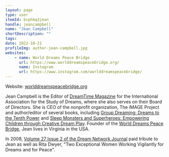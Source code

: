 ```yaml
---
layout: page
type: user
itemId: bcphbq3jean
handle: jeancampbell
name: "Jean Campbell"
shortDescription: ""
tags:
date: 2022-10-21
profileImg: author-jean-campbell.jpg
websites:
    - name: World Dreams Peace Bridge
      url: https://www.worlddreamspeacebridge.org/
      name: Instagram
      url: https://www.instagram.com/worlddreamspeacebridge/
---
```


Website: [worlddreamspeacebridge.org](https://www.worlddreamspeacebridge.org/)

Jean Campbell is the Editor of [DreamTime Magazine](https://www.asdreams.org/dreamtime-magazine-info/) for the International Association for the Study of Dreams, where she also serves on their Board of Directors. She is CEO of the nonprofit organization, The iMAGE Project and author/editor of several books, including [Group Dreaming: Dreams to the Tenth Power](https://www.goodreads.com/book/show/940129.Group_Dreaming) and [Sleep Monsters and Superheroes: Empowering Children through Creative Dream Play](https://www.goodreads.com/book/show/28999710-sleep-monsters-and-superheroes). Founder of the [World Dreams Peace Bridge](https://www.worlddreamspeacebridge.org/), Jean lives in Virginia in the USA.

In 2008, [Volume 27 Issue 2 of the Dream Network Journal](../bcphbxxscsf/27.2) paid tribute to Jean as well as Rita Dwyer, "Two Exceptional Women Working Vigilantly for Dreams and for Peace".
